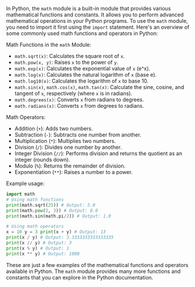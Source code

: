 In Python, the `math` module is a built-in module that provides various mathematical functions and constants. It allows you to perform advanced mathematical operations in your Python programs. To use the `math` module, you need to import it first using the `import` statement. Here's an overview of some commonly used math functions and operators in Python:

Math Functions in the `math` Module:

- `math.sqrt(x)`: Calculates the square root of `x`.
- `math.pow(x, y)`: Raises `x` to the power of `y`.
- `math.exp(x)`: Calculates the exponential value of `x` (e^x).
- `math.log(x)`: Calculates the natural logarithm of `x` (base e).
- `math.log10(x)`: Calculates the logarithm of `x` to base 10.
- `math.sin(x)`, `math.cos(x)`, `math.tan(x)`: Calculate the sine, cosine, and tangent of `x`, respectively (where `x` is in radians).
- `math.degrees(x)`: Converts `x` from radians to degrees.
- `math.radians(x)`: Converts `x` from degrees to radians.

Math Operators:

- Addition (`+`): Adds two numbers.
- Subtraction (`-`): Subtracts one number from another.
- Multiplication (`*`): Multiplies two numbers.
- Division (`/`): Divides one number by another.
- Integer Division (`//`): Performs division and returns the quotient as an integer (rounds down).
- Modulo (`%`): Returns the remainder of division.
- Exponentiation (`**`): Raises a number to a power.

Example usage:
```python
import math
# Using math functions 
print(math.sqrt(25)) # Output: 5.0 
print(math.pow(2, 3)) # Output: 8.0 
print(math.sin(math.pi/2)) # Output: 1.0 

# Using math operators 
x = 10 y = 3 print(x + y) # Output: 13 
print(x / y) # Output: 3.3333333333333335 
print(x // y) # Output: 3 
print(x % y) # Output: 1 
print(x ** y) # Output: 1000 
```

These are just a few examples of the mathematical functions and operators available in Python. The `math` module provides many more functions and constants that you can explore in the Python documentation.